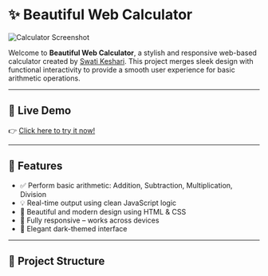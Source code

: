 # ✨ Beautiful Web Calculator

![Calculator Screenshot](https://via.placeholder.com/800x400?text=Calculator+Preview) <!-- Replace with an actual screenshot of your calculator -->

Welcome to **Beautiful Web Calculator**, a stylish and responsive web-based calculator created by [Swati Keshari](https://github.com/Swati-keshari). This project merges sleek design with functional interactivity to provide a smooth user experience for basic arithmetic operations.

---

## 🔗 Live Demo

👉 [Click here to try it now!](https://swati-keshari.github.io/beautiful_web_calculator-/)

---

## 🔧 Features

- ✅ Perform basic arithmetic: Addition, Subtraction, Multiplication, Division
- 💡 Real-time output using clean JavaScript logic
- 🎨 Beautiful and modern design using HTML & CSS
- 📱 Fully responsive – works across devices
- 🌙 Elegant dark-themed interface

---

## 📁 Project Structure

